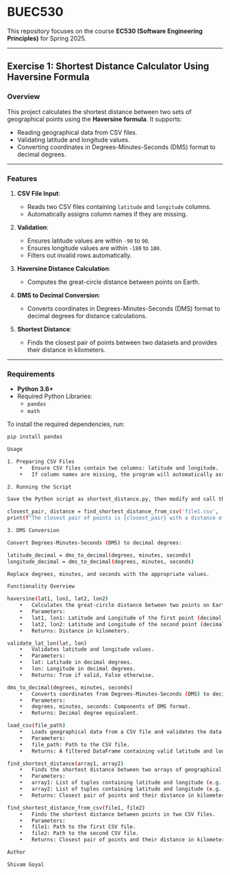 # BUEC530

This repository focuses on the course **EC530 (Software Engineering Principles)** for Spring 2025.

---

## Exercise 1: Shortest Distance Calculator Using Haversine Formula

### Overview

This project calculates the shortest distance between two sets of geographical points using the **Haversine formula**. It supports:
- Reading geographical data from CSV files.
- Validating latitude and longitude values.
- Converting coordinates in Degrees-Minutes-Seconds (DMS) format to decimal degrees.

---

### Features
1. **CSV File Input**:
   - Reads two CSV files containing `latitude` and `longitude` columns.
   - Automatically assigns column names if they are missing.

2. **Validation**:
   - Ensures latitude values are within `-90` to `90`.
   - Ensures longitude values are within `-180` to `180`.
   - Filters out invalid rows automatically.

3. **Haversine Distance Calculation**:
   - Computes the great-circle distance between points on Earth.

4. **DMS to Decimal Conversion**:
   - Converts coordinates in Degrees-Minutes-Seconds (DMS) format to decimal degrees for distance calculations.

5. **Shortest Distance**:
   - Finds the closest pair of points between two datasets and provides their distance in kilometers.

---

### Requirements

- **Python 3.6+**
- Required Python Libraries:
  - `pandas`
  - `math`

To install the required dependencies, run:
```bash
pip install pandas

Usage

1. Preparing CSV Files
	•	Ensure CSV files contain two columns: latitude and longitude.
	•	If column names are missing, the program will automatically assign them.

2. Running the Script

Save the Python script as shortest_distance.py, then modify and call the function:

closest_pair, distance = find_shortest_distance_from_csv('file1.csv', 'file2.csv')
print(f"The closest pair of points is {closest_pair} with a distance of {distance:.2f} km.")

3. DMS Conversion

Convert Degrees-Minutes-Seconds (DMS) to decimal degrees:

latitude_decimal = dms_to_decimal(degrees, minutes, seconds)
longitude_decimal = dms_to_decimal(degrees, minutes, seconds)

Replace degrees, minutes, and seconds with the appropriate values.

Functionality Overview

haversine(lat1, lon1, lat2, lon2)
	•	Calculates the great-circle distance between two points on Earth.
	•	Parameters:
	•	lat1, lon1: Latitude and Longitude of the first point (decimal degrees).
	•	lat2, lon2: Latitude and Longitude of the second point (decimal degrees).
	•	Returns: Distance in kilometers.

validate_lat_lon(lat, lon)
	•	Validates latitude and longitude values.
	•	Parameters:
	•	lat: Latitude in decimal degrees.
	•	lon: Longitude in decimal degrees.
	•	Returns: True if valid, False otherwise.

dms_to_decimal(degrees, minutes, seconds)
	•	Converts coordinates from Degrees-Minutes-Seconds (DMS) to decimal degrees.
	•	Parameters:
	•	degrees, minutes, seconds: Components of DMS format.
	•	Returns: Decimal degree equivalent.

load_csv(file_path)
	•	Loads geographical data from a CSV file and validates the data.
	•	Parameters:
	•	file_path: Path to the CSV file.
	•	Returns: A filtered DataFrame containing valid latitude and longitude values.

find_shortest_distance(array1, array2)
	•	Finds the shortest distance between two arrays of geographical points.
	•	Parameters:
	•	array1: List of tuples containing latitude and longitude (e.g., [(lat1, lon1), ...]).
	•	array2: List of tuples containing latitude and longitude (e.g., [(lat2, lon2), ...]).
	•	Returns: Closest pair of points and their distance in kilometers.

find_shortest_distance_from_csv(file1, file2)
	•	Finds the shortest distance between points in two CSV files.
	•	Parameters:
	•	file1: Path to the first CSV file.
	•	file2: Path to the second CSV file.
	•	Returns: Closest pair of points and their distance in kilometers.

Author

Shivam Goyal
